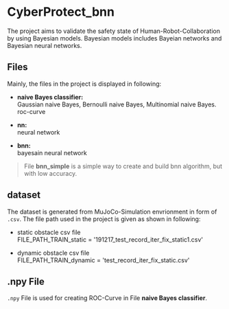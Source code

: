 # CyberProtect_bnn

The project aims to validate the safety state of Human-Robot-Collaboration by using Bayesian models. Bayesian models includes Bayeian networks and Bayesian neural networks. 


## Files
Mainly, the files in the project is displayed in following:
* **naive Bayes classifier:**   
Gaussian naive Bayes, Bernoulli naive Bayes, Multinomial naive Bayes.
roc-curve

* **nn:**   
neural network

* **bnn:**   
bayesain neural network
> File **bnn_simple** is a simple way to create and build bnn algorithm, but with low accuracy.


## dataset
The dataset is generated from MuJoCo-Simulation envrionment in form of `.csv`. The file path used in the project is given as shown in following:  
* static obstacle csv file   
FILE_PATH_TRAIN_static = '191217_test_record_iter_fix_static1.csv'    

* dynamic obstacle csv file  
FILE_PATH_TRAIN_dynamic = 'test_record_iter_fix_static.csv'   


## .npy File
`.npy` File is used for creating ROC-Curve in File **naive Bayes classifier**.
